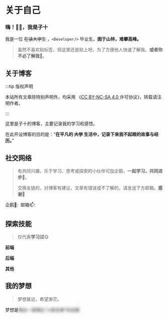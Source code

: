 # 关于自己

### 嗨！👋🏻，我是子十

我是一位 ~~在读大学生~~ ，`<Developer/>` 毕业生。**困于山林，难攀高峰。**

> 虽然不喜欢贴标签，但这里还是贴上吧，为了方便他人快速了解我。**或者你不必了解我**🤔。

<Badge type="tip" text="INTJ" />
<Badge type="danger" text="PESSIMIST" />
<Badge type="warning" text="NARUTO" />
<Badge type="danger" text="LONER" />
<Badge type="tip" text="余华&史铁生" />
<Badge type="warning" text="《我与地坛》" />
<Badge type="tip" text="思考&好奇&探索" />
<Badge type="danger" text="阅读&写作&听歌&编程&骑行&番剧" />



## 关于博客


:::tip 版权声明

本站所有文章除特别声明外，均采用 《[CC BY-NC-SA 4.0 ](https://creativecommons.org/licenses/by-nc-sa/4.0/deed.zh)许可协议》，转载请注明作者。

:::

这里是子十的博客，主要记录我的学习和感悟。

在此开设博客的目的是：“**在平凡的 ~~大学~~ 生活中，记录下来我不起眼的故事与经历。**”



## 社交网络

> 有共同兴趣，乐于学习、思考或探索的小伙伴可加企鹅，**一起学习，共同进步**🤪。
>
> 交换友链的，对博客有建议，文章有错误或不了解的，请发送下方邮箱。**感谢🙏**

企鹅🐧:<Badge type="tip" text="2084035767" />&nbsp;
邮箱📫:<Badge type="tip" text="jiangtzs@foxmail.com" />



## 探索技能

> 仅代表**学习过**😋

**前端**

<Badge type="info" text="html" />
<Badge type="info" text="css" />
<Badge type="info" text="js" />
<Badge type="info" text="ts" />
<Badge type="info" text="vscode" />
<Badge type="info" text="nodejs" />
<Badge type="info" text="pnpm" />
<Badge type="info" text="sass" />
<Badge type="info" text="tailwindcss" />
<Badge type="info" text="unocss" />
<Badge type="info" text="vue" />
<Badge type="info" text="react" />
<Badge type="info" text="uniapp" />
<Badge type="info" text="vitepress" />
<Badge type="info" text="hexo" />
<Badge type="info" text="vitepress" />

**后端**

<Badge type="info" text="python" />
<Badge type="info" text="c" />
<Badge type="info" text="java" />
<Badge type="info" text="maven" />
<Badge type="info" text="springboot" />
<Badge type="info" text="springcloud" />
<Badge type="info" text="flask" />
<Badge type="info" text="fastapi" />
<Badge type="info" text="mysql" />
<Badge type="info" text="redis" />

**其他**

<Badge type="info" text="lua" />
<Badge type="info" text="bash" />
<Badge type="info" text="git" />
<Badge type="info" text="md" />
<Badge type="info" text="docker" />
<Badge type="info" text="figma" />
<Badge type="info" text="nginx" />
<Badge type="info" text="cursor" />



## 我的梦想

> 梦想甚远，希望渺茫。

梦想是<span style="filter: blur(4px);user-select:none;">做出一部堪比“火影忍者”的动漫</span>



